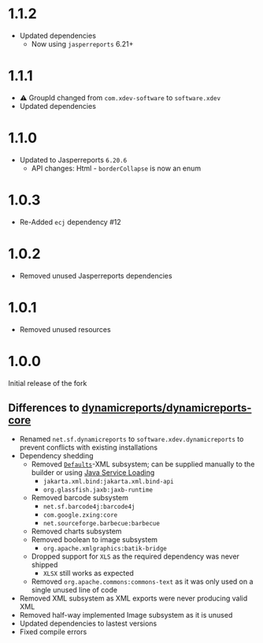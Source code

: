 # 1.1.2
* Updated dependencies
  * Now using ``jasperreports`` 6.21+

# 1.1.1
* ⚠️ GroupId changed from ``com.xdev-software`` to ``software.xdev``
* Updated dependencies

# 1.1.0
* Updated to Jasperreports ``6.20.6``
  * API changes: Html - ``borderCollapse`` is now an enum

# 1.0.3
* Re-Added ``ecj`` dependency #12

# 1.0.2
* Removed unused Jasperreports dependencies

# 1.0.1
* Removed unused resources

# 1.0.0

Initial release of the fork

## Differences to [dynamicreports/dynamicreports-core](https://github.com/dynamicreports/dynamicreports/tree/f7d73961462f3f13cbc27c91df90d4cc3ccc669e/dynamicreports-core)
* Renamed ``net.sf.dynamicreports`` to ``software.xdev.dynamicreports`` to prevent conflicts with existing installations
* Dependency shedding
  * Removed [``Defaults``](./dynamicreports-core-for-grid-exporter/src/main/java/software/xdev/dynamicreports/report/defaults/Defaults.java)-XML subsystem; can be supplied manually to the builder or using [Java Service Loading](https://docs.oracle.com/javase/8/docs/api/java/util/ServiceLoader.html)
    * ``jakarta.xml.bind:jakarta.xml.bind-api``
    * ``org.glassfish.jaxb:jaxb-runtime``
  * Removed barcode subsystem
    * ``net.sf.barcode4j:barcode4j``
    * ``com.google.zxing:core``
    * ``net.sourceforge.barbecue:barbecue``
  * Removed charts subsystem
  * Removed boolean to image subsystem
    * ``org.apache.xmlgraphics:batik-bridge``
  * Dropped support for ``XLS`` as the required dependency was never shipped
    * ``XLSX`` still works as expected
  * Removed ``org.apache.commons:commons-text`` as it was only used on a single unused line of code
* Removed XML subsystem as XML exports were never producing valid XML
* Removed half-way implemented Image subsystem as it is unused
* Updated dependencies to lastest versions
* Fixed compile errors
